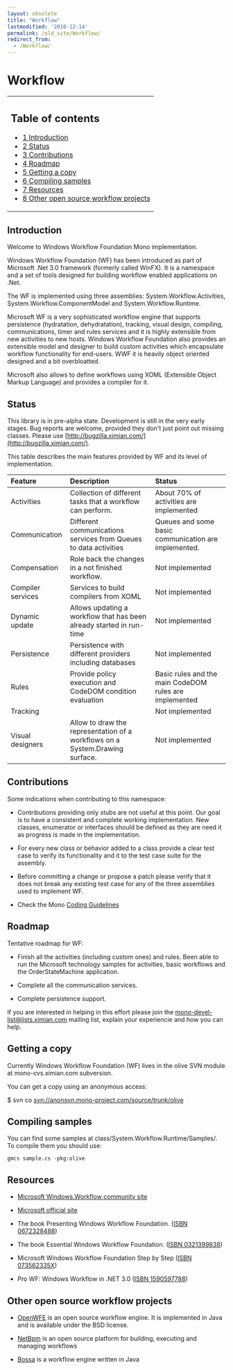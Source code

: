 ```yaml
---
layout: obsolete
title: "Workflow"
lastmodified: '2010-12-14'
permalink: /old_site/Workflow/
redirect_from:
  - /Workflow/
---
```


Workflow
========

<table>
<col width="100%" />
<tbody>
<tr class="odd">
<td align="left"><h2>Table of contents</h2>
<ul>
<li><a href="#introduction">1 Introduction</a></li>
<li><a href="#status">2 Status</a></li>
<li><a href="#contributions">3 Contributions</a></li>
<li><a href="#roadmap">4 Roadmap</a></li>
<li><a href="#getting-a-copy">5 Getting a copy</a></li>
<li><a href="#compiling-samples">6 Compiling samples</a></li>
<li><a href="#resources">7 Resources</a></li>
<li><a href="#other-open-source-workflow-projects">8 Other open source workflow projects</a></li>
</ul></td>
</tr>
</tbody>
</table>

Introduction
------------

Welcome to Windows Workflow Foundation Mono implementation.

Windows Workflow Foundation (WF) has been introduced as part of Microsoft .Net 3.0 framework (formerly called WinFX). It is a namespace and a set of tools designed for building workflow enabled applications on .Net.

The WF is implemented using three assemblies: System.Workflow.Activities, System.Workflow.ComponentModel and System.Workflow.Runtime.

Microsoft WF is a very sophisticated workflow engine that supports persistence (hydratation, dehydratation), tracking, visual design, compiling, communications, timer and rules services and it is highly extensible from new activities to new hosts. Windows Workflow Foundation also provides an extensible model and designer to build custom activities which encapsulate workflow functionality for end-users. WWF it is heavily object oriented designed and a bit overbloatted.

Microsoft also allows to define workflows using XOML (Extensible Object Markup Language) and provides a compiler for it.

Status
------

This library is in pre-alpha state. Development is still in the very early stages. Bug reports are welcome, provided they don't just point out missing classes. Please use [http://bugzilla.ximian.com/](http://bugzilla.ximian.com/).

This table describes the main features provided by WF and its level of implementation.

|Feature|Description|Status|
|:------|:----------|:-----|
|Activities|Collection of different tasks that a workflow can perform.|About 70% of activities are implemented|
|Communication|Different communications services from Queues to data activities|Queues and some basic communication are implemented.|
|Compensation|Role back the changes in a not finished workflow.|Not implemented|
|Compiler services|Services to build compilers from XOML|Not implemented|
|Dynamic update|Allows updating a workflow that has been already started in run-time|Not implemented|
|Persistence|Persistence with different providers including databases|Not implemented|
|Rules|Provide policy execution and CodeDOM condition evaluation|Basic rules and the main CodeDOM rules are implemented|
|Tracking||Not implemented|
|Visual designers|Allow to draw the representation of a workflows on a System.Drawing surface.|Not implemented|

Contributions
-------------

Some indications when contributing to this namespace:

-   Contributions providing only stubs are not useful at this point. Our goal is to have a consistent and complete working implementation. New classes, enumerator or interfaces should be defined as they are need it as progress is made in the implementation.

-   For every new class or behavior added to a class provide a clear test case to verify its functionality and it to the test case suite for the assembly.

-   Before committing a change or propose a patch please verify that it does not break any existing test case for any of the three assemblies used to implement WF.

-   Check the Mono [Coding Guidelines]({{site.github.url}}/Coding_Guidelines)

Roadmap
-------

Tentative roadmap for WF:

-   Finish all the activities (including custom ones) and rules. Been able to run the Microsoft technology samples for activities, basic workflows and the OrderStateMachine application.

-   Complete all the communication services.

-   Complete persistence support.

If you are interested in helping in this effort please join the mono-devel-list@lists.ximian.com mailing list, explain your experiencie and how you can help.

Getting a copy
--------------

Currently Windows Workflow Foundation (WF) lives in the olive SVN module at mono-cvs.ximian.com subversion.

You can get a copy using an anonymous access:

\$ svn co [svn://anonsvn.mono-project.com/source/trunk/olive](svn://anonsvn.mono-project.com/source/trunk/olive)

Compiling samples
-----------------

You can find some samples at class/System.Workflow.Runtime/Samples/. To compile them you should use:

    gmcs sample.cs -pkg:olive

Resources
---------

-   [Microsoft Windows.Workflow community site](http://wf.netfx3.com/)

-   [Microsoft official site](http://msdn.microsoft.com/winfx/technologies/workflow/default.aspx)

-   The book Presenting Windows Workflow Foundation. ([ISBN 0672328488]({{site.github.url}}/old_site/Special:BookSources/0672328488))

-   The book Essential Windows Workflow Foundation. ([ISBN 0321399838]({{site.github.url}}/old_site/Special:BookSources/0321399838))

-   Microsoft Windows Workflow Foundation Step by Step ([ISBN 073562335X]({{site.github.url}}/old_site/Special:BookSources/073562335X))

-   Pro WF: Windows Workflow in .NET 3.0 ([ISBN 1590597788]({{site.github.url}}/old_site/Special:BookSources/1590597788))

Other open source workflow projects
-----------------------------------

-   [OpenWFE](http://www.openwfe.org) is an open source workflow engine. It is implemented in Java and is available under the BSD license.

-   [NetBpm](http://www.netbpm.org./) is an open source platform for building, executing and managing workflows

-   [Bossa](http://www.bigbross.com/bossa/) is a workflow engine written in Java


